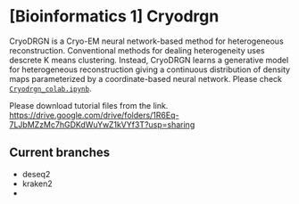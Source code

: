 # [Bioinformatics 1] Cryodrgn 

CryoDRGN is a Cryo-EM neural network-based method for heterogeneous reconstruction. Conventional methods for dealing heterogeneity uses descrete K means clustering. Instead, CryoDRGN learns a generative model for heterogeneous reconstruction giving a continuous distribution of density maps parameterized by a coordinate-based neural network. 
Please check [`Cryodrgn_colab.ipynb`](Cryodrgn_colab.ipynb).

Please download tutorial files from the link. https://drive.google.com/drive/folders/1R6Eq-7LJbMZzMc7hGDKdWuYwZ1kVYf3T?usp=sharing


## Current branches
- deseq2
- kraken2
-
